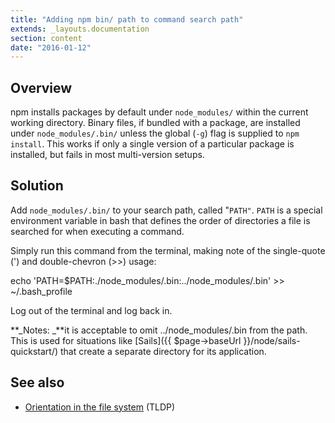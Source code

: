 ```yaml
---
title: "Adding npm bin/ path to command search path"
extends: _layouts.documentation
section: content
date: "2016-01-12"
---
```


## Overview

npm installs packages by default under `node_modules/` within the current working directory. Binary files, if bundled with a package, are installed under `node_modules/.bin/` unless the global (`-g`) flag is supplied to `npm install`. This works if only a single version of a particular package is installed, but fails in most multi-version setups.

## Solution

Add `node_modules/.bin/` to your search path, called "`PATH"`. `PATH` is a special environment variable in bash that defines the order of directories a file is searched for when executing a command.

Simply run this command from the terminal, making note of the single-quote (') and double-chevron (>>) usage:

echo 'PATH=$PATH:./node\_modules/.bin:../node\_modules/.bin' >> ~/.bash\_profile

Log out of the terminal and log back in.

**_Notes: _**it is acceptable to omit ../node\_modules/.bin from the path. This is used for situations like [Sails]({{ $page->baseUrl }}/node/sails-quickstart/) that create a separate directory for its application.

## See also

- [Orientation in the file system](http://tldp.org/LDP/intro-linux/html/sect_03_02.html) (TLDP)

